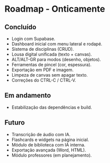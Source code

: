 # Roadmap - Onticamente

## Concluído
- Login com Supabase.
- Dashboard inicial com menu lateral e rodapé.
- Sistema de disciplinas (CRUD).
- Lousa digital unificada (texto + canvas).
- ALT/ALT-GR para modos (desenho, objetos).
- Ferramentas de pincel (cor, espessura).
- Exportação em PDF e imagem.
- Limpeza de canvas sem apagar texto.
- Correções do CTRL-C / CTRL-V.

## Em andamento
- Estabilização das dependências e build.

## Futuro
- Transcrição de áudio com IA.
- Flashcards e widgets na página inicial.
- Módulo de biblioteca com IA interna.
- Exportação avançada (Word, HTML).
- Módulo professores (em planejamento).
